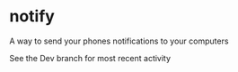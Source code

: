 # notify
A way to send your phones notifications to your computers


See the Dev branch for most recent activity
